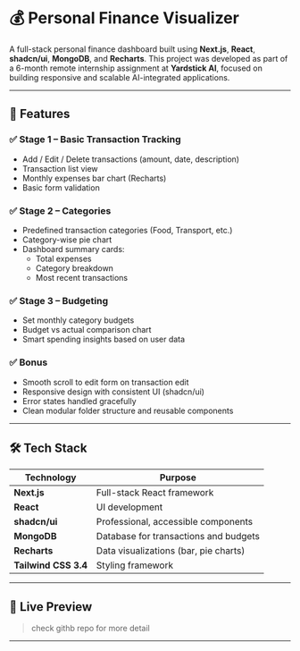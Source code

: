 # 💰 Personal Finance Visualizer

A full-stack personal finance dashboard built using **Next.js**, **React**, **shadcn/ui**, **MongoDB**, and **Recharts**. This project was developed as part of a 6-month remote internship assignment at **Yardstick AI**, focused on building responsive and scalable AI-integrated applications.

---

## 📌 Features

### ✅ Stage 1 – Basic Transaction Tracking
- Add / Edit / Delete transactions (amount, date, description)
- Transaction list view
- Monthly expenses bar chart (Recharts)
- Basic form validation

### ✅ Stage 2 – Categories
- Predefined transaction categories (Food, Transport, etc.)
- Category-wise pie chart
- Dashboard summary cards:
  - Total expenses
  - Category breakdown
  - Most recent transactions

### ✅ Stage 3 – Budgeting
- Set monthly category budgets
- Budget vs actual comparison chart
- Smart spending insights based on user data

### ✅ Bonus
- Smooth scroll to edit form on transaction edit
- Responsive design with consistent UI (shadcn/ui)
- Error states handled gracefully
- Clean modular folder structure and reusable components

---

## 🛠️ Tech Stack

| Technology   | Purpose                               |
|--------------|----------------------------------------|
| **Next.js**  | Full-stack React framework             |
| **React**    | UI development                         |
| **shadcn/ui**| Professional, accessible components    |
| **MongoDB**  | Database for transactions and budgets  |
| **Recharts** | Data visualizations (bar, pie charts)  |
| **Tailwind CSS 3.4** | Styling framework               |

---

## 🚀 Live Preview

>check githb repo for more detail 
---


